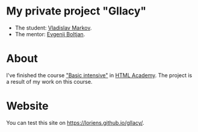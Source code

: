 # My private project "Gllacy"

* The student: [Vladislav Markov](https://vk.com/loriens).
* The mentor: [Evgenij Boltjan](https://htmlacademy.ru/profile/id83202).

# About
I've finished the course ["Basic intensive"](https://htmlacademy.ru/intensive/htmlcss) in [HTML Academy](https://htmlacademy.ru). The project is a result of my work on this course.

# Website
You can test this site on https://loriens.github.io/gllacy/.
